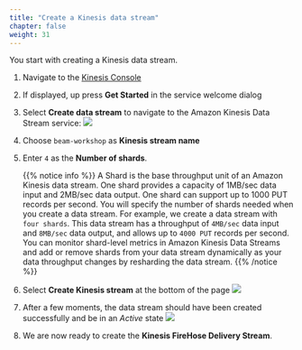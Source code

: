```yaml
---
title: "Create a Kinesis data stream"
chapter: false
weight: 31
---
```


You start with creating a Kinesis data stream.

1. Navigate to the [Kinesis Console](https://console.aws.amazon.com/kinesis)

1. If displayed, up press **Get Started** in the service welcome dialog

1. Select **Create data stream** to navigate to the Amazon Kinesis Data Stream service:
   ![](/images/beam-on-kda/kinesis-welcome-create-stream.png)

1. Choose `beam-workshop` as **Kinesis stream name**

1. Enter `4` as the **Number of shards**.

   {{% notice info %}}
   A Shard is the base throughput unit of an Amazon Kinesis data stream. One shard provides a capacity of 1MB/sec data input and 2MB/sec data output. One shard can support up to 1000 PUT records per second. You will specify the number of shards needed when you create a data stream. For example, we create a data stream with `four shards`. This data stream has a throughput of `4MB/sec` data input and `8MB/sec` data output, and allows up to `4000 PUT` records per second. You can monitor shard-level metrics in Amazon Kinesis Data Streams and add or remove shards from your data stream dynamically as your data throughput changes by resharding the data stream.
   {{% /notice %}}

1. Select **Create Kinesis stream** at the bottom of the page
   ![](/images/beam-on-kda/kds-create-stream.png)

1. After a few moments, the data stream should have been created successfully and be in an _Active_ state
   ![](/images/beam-on-kda/kds-create-stream-active.png)

1. We are now ready to create the **Kinesis FireHose Delivery Stream**.
